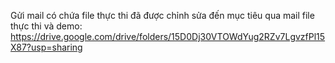 Gửi mail có chứa file thực thi đã được chỉnh sửa đến mục tiêu qua mail 
file thực thi và demo: https://drive.google.com/drive/folders/15D0Dj30VTOWdYug2RZv7LgvzfPl15X87?usp=sharing
